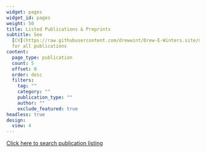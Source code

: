 ```yaml
---
widget: pages
widget_id: pages
weight: 50
title: Listed Publications & Preprints
subtitle: See
  [CV](https://raw.githubusercontent.com/drewwint/Drew-E-Winters.site/master/static/uploads/DWinters_CV_11-21.pdf)
  for all publications
content:
  page_type: publication
  count: 5
  offset: 0
  order: desc
  filters:
    tag: ""
    category: ""
    publication_type: ""
    author: ""
    exclude_featured: true
headless: true
design:
  view: 4
---
```



[Click here to search publication listing](./publication/)

